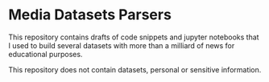 # Media Datasets Parsers

This repository contains drafts of code snippets and jupyter notebooks that I used to build several datasets with more than a milliard of news for educational purposes. 

This repository does not contain datasets, personal or sensitive information.